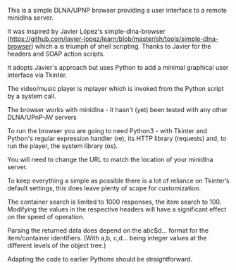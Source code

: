 This is a simple DLNA/UPNP browser providing a user interface to a remote minidlna server.

It was inspired by Javier López's simple-dlna-browser (https://github.com/javier-lopez/learn/blob/master/sh/tools/simple-dlna-browser) which a is triumph of shell scripting.  Thanks to Javier for the headers and SOAP action scripts. 

It adopts Javier's approach but uses Python to add a minimal graphical user interface via Tkinter.

The video/music player is mplayer which is invoked from the Python script by a system call.

The browser works with minidlna - it hasn't (yet) been tested with any other DLNA/UPnP-AV servers


To run the browser you are going to need Python3 - with Tkinter and Python's regular expression handler (re), its HTTP library (requests) and, to run the player, the system library (os).

You will need to change the URL to match the location of your minidlna server.

To keep everything a simple as possible there is a lot of reliance on Tkinter’s default settings, this does leave plenty of scope for customization.

The container search is limited to 1000 responses, the item search to 100.  Modifying the values in the respective headers will have a significant effect on the speed of operation.

Parsing the returned data does depend on the a$b$c$d... format for the item/container identifiers.  (With a,b, c,d... being integer values at the different levels of the object tree.)

Adapting the code to earlier Pythons should be straightforward.

